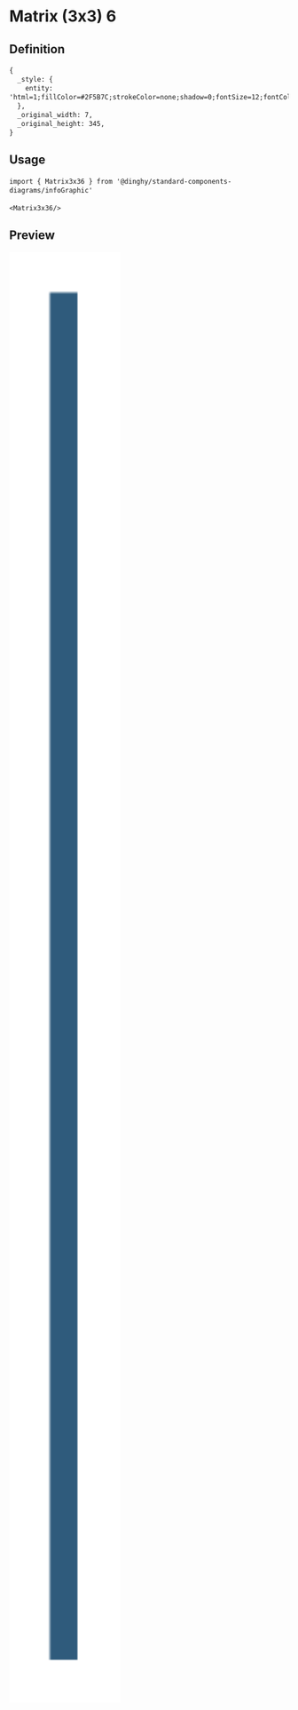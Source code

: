 # Matrix (3x3) 6

## Definition

```
{
  _style: { 
    entity: 'html=1;fillColor=#2F5B7C;strokeColor=none;shadow=0;fontSize=12;fontColor=#FFFFFF;align=center;fontStyle=0;whiteSpace=wrap;rounded=0;',
  },
  _original_width: 7,
  _original_height: 345,
}
```

## Usage

```
import { Matrix3x36 } from '@dinghy/standard-components-diagrams/infoGraphic'

<Matrix3x36/>
```

## Preview

<img src="./matrix-3x3-6.png" width="200"/>
